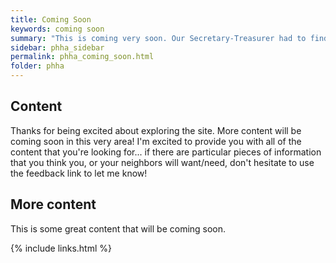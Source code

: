 ```yaml
---
title: Coming Soon
keywords: coming soon
summary: "This is coming very soon. Our Secretary-Treasurer had to find some time to sleep."
sidebar: phha_sidebar
permalink: phha_coming_soon.html
folder: phha
---
```


## Content

Thanks for being excited about exploring the site. More content will be coming soon in this very area! I'm excited to provide you with all of the content that you're looking for... if there are particular pieces of information that you think you, or your neighbors will want/need, don't hesitate to use the feedback link to let me know!


## More content

This is some great content that will be coming soon.

{% include links.html %}
